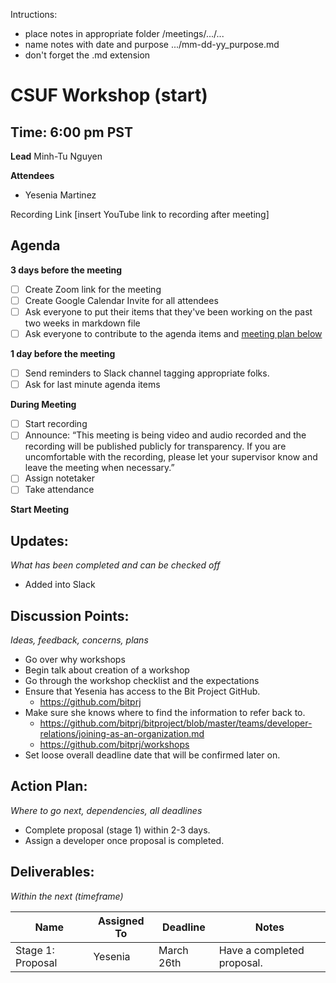 Intructions:

* place notes in appropriate folder /meetings/.../...
* name notes with date and purpose .../mm-dd-yy_purpose.md
* don't forget the .md extension

# CSUF Workshop (start)

## Time: 6:00 pm PST

**Lead**
Minh-Tu Nguyen

**Attendees**

* Yesenia Martinez

Recording Link
[insert YouTube link to recording after meeting]

## Agenda

**3 days before the meeting**

- [ ] Create Zoom link for the meeting
- [ ] Create Google Calendar Invite for all attendees
- [ ] Ask everyone to put their items that they've been working on the past two weeks in markdown file
- [ ] Ask everyone to contribute to the agenda items and [meeting plan below](https://github.com/shreyagupta98/people/blob/master/meeting_template.md#updates)

**1 day before the meeting**

- [ ] Send reminders to Slack channel tagging appropriate folks. 
- [ ] Ask for last minute agenda items

**During Meeting**

- [ ] Start recording
- [ ] Announce:
  “This meeting is being video and audio recorded and the recording will be published publicly for transparency. If you are uncomfortable with the recording, please let your supervisor know and leave the meeting when necessary.”
- [ ] Assign notetaker
- [ ] Take attendance

**Start Meeting**

## Updates:

*What has been completed and can be checked off*

* Added into Slack

## Discussion Points:

*Ideas, feedback, concerns, plans*

* Go over why workshops
* Begin talk about creation of a workshop
* Go through the workshop checklist and the expectations
* Ensure that Yesenia has access to the Bit Project GitHub. 
  * https://github.com/bitprj
* Make sure she knows where to find the information to refer back to. 
  * https://github.com/bitprj/bitproject/blob/master/teams/developer-relations/joining-as-an-organization.md
  * https://github.com/bitprj/workshops
* Set loose overall deadline date that will be confirmed later on. 

## Action Plan:

*Where to go next, dependencies, all deadlines*

* Complete proposal (stage 1) within 2-3 days. 
* Assign a developer once proposal is completed. 

## Deliverables:

*Within the next (timeframe)*

| Name              | Assigned To | Deadline   | Notes                      |
| ----------------- | ----------- | ---------- | -------------------------- |
| Stage 1: Proposal | Yesenia     | March 26th | Have a completed proposal. |


